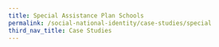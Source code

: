 ```yaml
---
title: Special Assistance Plan Schools
permalink: /social-national-identity/case-studies/special
third_nav_title: Case Studies
---
```

